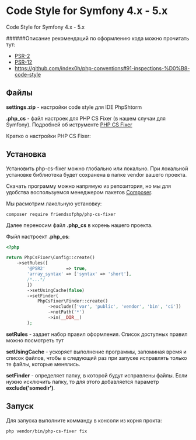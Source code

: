 Code Style for Symfony 4.x - 5.x
================================
Code Style for Symfony 4.x - 5.x

######Описание рекомендаций по оформлению кода можно прочитать тут: 

- [PSR-2](https://www.php-fig.org/psr/psr-2/)
- [PSR-12](https://www.php-fig.org/psr/psr-12/)
- https://github.com/index0h/php-conventions#91-inspections-%D0%B8-code-style

Файлы
------
**settings.zip** - настройки code style для IDE PhpShtorm

**.php_cs** - файл настроек для PHP CS Fixer (в нашем случаи для Symfony). Подробней об иструменте [PHP CS Fixer](https://cs.symfony.com/)

Кратко о настройки PHP CS Fixer:

Установка
---------
Установить php-cs-fixer можно глобально или локально. При локальной установке библиотека будет сохранена в папке vendor вашего проекта.

Cкачать программу можно напрямую из репозитория, но мы для удобства воспользуемся менеджером пакетов [Composer](http://getcomposer.org/download/).

Мы расмотрим лакольную установку:
```
composer require friendsofphp/php-cs-fixer
```

Далее переносим файл **.php_cs** в корень нашего проекта.

Фыйл настроект **.php_cs**:

```php
<?php

return PhpCsFixer\Config::create()
    ->setRules([
        '@PSR2'        => true,
        'array_syntax' => ['syntax' => 'short'],
        /*...*/
        ])
        ->setUsingCache(false)
        ->setFinder(
            PhpCsFixer\Finder::create()
                ->exclude(['var', 'public', 'vendor', 'bin', 'ci'])
                ->notPath('*')
                ->in(__DIR__)
        );

```
**setRules** - задает набор правил оформления. Список доступных правил можно посмотреть тут

**setUsingCache** - ускоряет выполнение программы, запоминая время и список файлов, чтобы в следующий раз при запуске исправлять только те файлы, которые менялись. 

**setFinder** - определяет папку, в которой будут исправлены файлы. Если нужно исключить папку, то для этого добавляется параметр **exclude('somedir')**.

Запуск
------
Для запуска выполните комманду в консоли из корня прокта:
```
php vendor/bin/php-cs-fixer fix
```